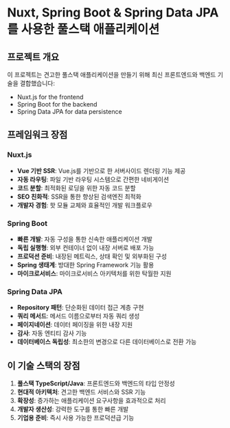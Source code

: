 # Nuxt, Spring Boot & Spring Data JPA를 사용한 풀스택 애플리케이션

## 프로젝트 개요

이 프로젝트는 견고한 풀스택 애플리케이션을 만들기 위해 최신 프론트엔드와 백엔드 기술을 결합했습니다:

- Nuxt.js for the frontend
- Spring Boot for the backend
- Spring Data JPA for data persistence

## 프레임워크 장점

### Nuxt.js

- **Vue 기반 SSR**: Vue.js를 기반으로 한 서버사이드 렌더링 기능 제공
- **자동 라우팅**: 파일 기반 라우팅 시스템으로 간편한 네비게이션
- **코드 분할**: 최적화된 로딩을 위한 자동 코드 분할
- **SEO 친화적**: SSR을 통한 향상된 검색엔진 최적화
- **개발자 경험**: 핫 모듈 교체와 효율적인 개발 워크플로우

### Spring Boot

- **빠른 개발**: 자동 구성을 통한 신속한 애플리케이션 개발
- **독립 실행형**: 외부 컨테이너 없이 내장 서버로 배포 가능
- **프로덕션 준비**: 내장된 메트릭스, 상태 확인 및 외부화된 구성
- **Spring 생태계**: 방대한 Spring Framework 기능 활용
- **마이크로서비스**: 마이크로서비스 아키텍처를 위한 탁월한 지원

### Spring Data JPA

- **Repository 패턴**: 단순화된 데이터 접근 계층 구현
- **쿼리 메서드**: 메서드 이름으로부터 자동 쿼리 생성
- **페이지네이션**: 데이터 페이징을 위한 내장 지원
- **감사**: 자동 엔티티 감사 기능
- **데이터베이스 독립성**: 최소한의 변경으로 다른 데이터베이스로 전환 가능

## 이 기술 스택의 장점

1. **풀스택 TypeScript/Java**: 프론트엔드와 백엔드의 타입 안정성
2. **현대적 아키텍처**: 견고한 백엔드 서비스와 SSR 기능
3. **확장성**: 증가하는 애플리케이션 요구사항을 효과적으로 처리
4. **개발자 생산성**: 강력한 도구를 통한 빠른 개발
5. **기업용 준비**: 즉시 사용 가능한 프로덕션급 기능
